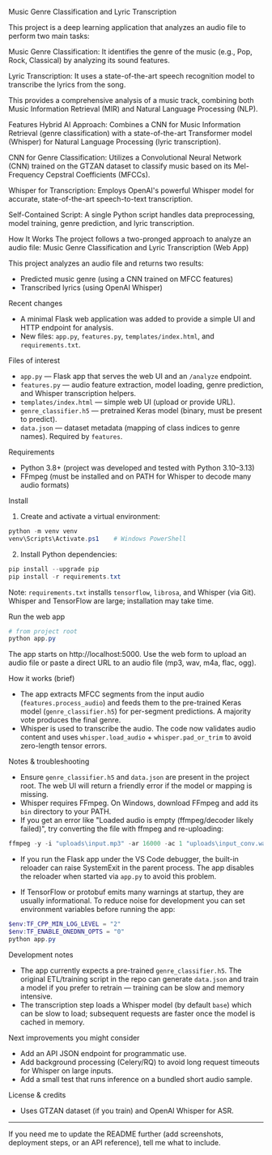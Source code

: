 Music Genre Classification and Lyric Transcription

This project is a deep learning application that analyzes an audio file to perform two main tasks:

Music Genre Classification: It identifies the genre of the music (e.g., Pop, Rock, Classical) by analyzing its sound features.

Lyric Transcription: It uses a state-of-the-art speech recognition model to transcribe the lyrics from the song.

This provides a comprehensive analysis of a music track, combining both Music Information Retrieval (MIR) and Natural Language Processing (NLP).

Features
Hybrid AI Approach: Combines a CNN for Music Information Retrieval (genre classification) with a state-of-the-art Transformer model (Whisper) for Natural Language Processing (lyric transcription).

CNN for Genre Classification: Utilizes a Convolutional Neural Network (CNN) trained on the GTZAN dataset to classify music based on its Mel-Frequency Cepstral Coefficients (MFCCs).

Whisper for Transcription: Employs OpenAI's powerful Whisper model for accurate, state-of-the-art speech-to-text transcription.

Self-Contained Script: A single Python script handles data preprocessing, model training, genre prediction, and lyric transcription.

How It Works
The project follows a two-pronged approach to analyze an audio file:
Music Genre Classification and Lyric Transcription (Web App)

This project analyzes an audio file and returns two results:

- Predicted music genre (using a CNN trained on MFCC features)
- Transcribed lyrics (using OpenAI Whisper)

Recent changes
- A minimal Flask web application was added to provide a simple UI and HTTP endpoint for analysis.
- New files: `app.py`, `features.py`, `templates/index.html`, and `requirements.txt`.

Files of interest
- `app.py` — Flask app that serves the web UI and an `/analyze` endpoint.
- `features.py` — audio feature extraction, model loading, genre prediction, and Whisper transcription helpers.
- `templates/index.html` — simple web UI (upload or provide URL).
- `genre_classifier.h5` — pretrained Keras model (binary, must be present to predict).
- `data.json` — dataset metadata (mapping of class indices to genre names). Required by `features`.

Requirements
- Python 3.8+ (project was developed and tested with Python 3.10–3.13)
- FFmpeg (must be installed and on PATH for Whisper to decode many audio formats)

Install

1. Create and activate a virtual environment:

```powershell
python -m venv venv
venv\Scripts\Activate.ps1    # Windows PowerShell
```

2. Install Python dependencies:

```powershell
pip install --upgrade pip
pip install -r requirements.txt
```

Note: `requirements.txt` installs `tensorflow`, `librosa`, and Whisper (via Git). Whisper and TensorFlow are large; installation may take time.

Run the web app

```powershell
# from project root
python app.py
```

The app starts on http://localhost:5000. Use the web form to upload an audio file or paste a direct URL to an audio file (mp3, wav, m4a, flac, ogg).

How it works (brief)
- The app extracts MFCC segments from the input audio (`features.process_audio`) and feeds them to the pre-trained Keras model (`genre_classifier.h5`) for per-segment predictions. A majority vote produces the final genre.
- Whisper is used to transcribe the audio. The code now validates audio content and uses `whisper.load_audio` + `whisper.pad_or_trim` to avoid zero-length tensor errors.

Notes & troubleshooting
- Ensure `genre_classifier.h5` and `data.json` are present in the project root. The web UI will return a friendly error if the model or mapping is missing.
- Whisper requires FFmpeg. On Windows, download FFmpeg and add its `bin` directory to your PATH.
- If you get an error like "Loaded audio is empty (ffmpeg/decoder likely failed)", try converting the file with ffmpeg and re-uploading:

```powershell
ffmpeg -y -i "uploads\input.mp3" -ar 16000 -ac 1 "uploads\input_conv.wav"
```

- If you run the Flask app under the VS Code debugger, the built-in reloader can raise SystemExit in the parent process. The app disables the reloader when started via `app.py` to avoid this problem.

- If TensorFlow or protobuf emits many warnings at startup, they are usually informational. To reduce noise for development you can set environment variables before running the app:

```powershell
$env:TF_CPP_MIN_LOG_LEVEL = "2"
$env:TF_ENABLE_ONEDNN_OPTS = "0"
python app.py
```

Development notes
- The app currently expects a pre-trained `genre_classifier.h5`. The original ETL/training script in the repo can generate `data.json` and train a model if you prefer to retrain — training can be slow and memory intensive.
- The transcription step loads a Whisper model (by default `base`) which can be slow to load; subsequent requests are faster once the model is cached in memory.

Next improvements you might consider
- Add an API JSON endpoint for programmatic use.
- Add background processing (Celery/RQ) to avoid long request timeouts for Whisper on large inputs.
- Add a small test that runs inference on a bundled short audio sample.

License & credits
- Uses GTZAN dataset (if you train) and OpenAI Whisper for ASR.

---
If you need me to update the README further (add screenshots, deployment steps, or an API reference), tell me what to include.
